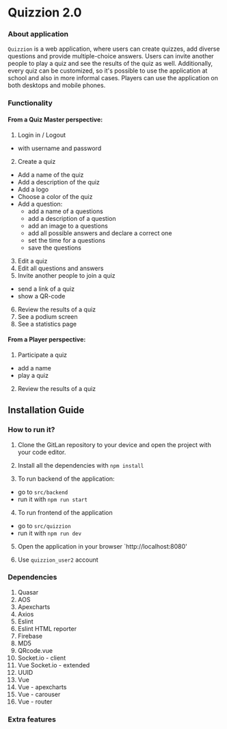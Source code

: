 # Quizzion 2.0

### About application

`Quizzion` is a web application, where users can create quizzes, add diverse questions and provide multiple-choice answers. Users can invite another people to play a quiz and see the results of the quiz as well. Additionally, every quiz can be customized, so it's possible to use the application at school and also in more informal cases. Players can use the application on both desktops and mobile phones. 

### Functionality

#### From a Quiz Master perspective:
1. Login in / Logout
- with username and password
2. Create a quiz
- Add a name of the quiz 
- Add a description of the quiz 
- Add a logo
- Choose a color of the quiz
- Add a question: 
    - add a name of a questions
    - add a description of a question
    - add an image to a questions
    - add all possible answers and declare a correct one
    - set the time for a questions
    - save the questions
3. Edit a quiz
4. Edit all questions and answers
5. Invite another people to join a quiz
- send a link of a quiz
- show a QR-code
6. Review the results of a quiz
7. See a podium screen
8. See a statistics page

#### From a Player perspective:
1. Participate a quiz
- add a name
- play a quiz
2. Review the results of a quiz

## Installation Guide

### How to run it?

1. Clone the GitLan repository to your device and open the project with your code editor.

2. Install all the dependencies with `npm install`

3. To run backend of the application: 
- go to `src/backend`
- run it with `npm run start`

4. To run frontend of the application
- go to `src/quizzion`
- run it with `npm run dev`

5. Open the application in your browser `http://localhost:8080'

6. Use `quizzion_user2` account

### Dependencies
1. Quasar 
2. AOS
3. Apexcharts
4. Axios
5. Eslint
6. Eslint HTML reporter
7. Firebase
8. MD5
9. QRcode.vue
10. Socket.io - client
11. Vue Socket.io - extended
12. UUID
13. Vue
14. Vue - apexcharts
15. Vue - carouser
16. Vue - router

### Extra features

    
 
